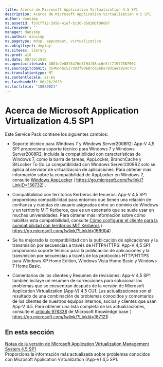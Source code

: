 ```yaml
---
title: Acerca de Microsoft Application Virtualization 4.5 SP1
description: Acerca de Microsoft Application Virtualization 4.5 SP1
author: dansimp
ms.assetid: f5dcff12-5956-41ef-bc36-b59200f90807
ms.reviewer: ''
manager: dansimp
ms.author: dansimp
ms.pagetype: mdop, appcompat, virtualization
ms.mktglfcycl: deploy
ms.sitesec: library
ms.prod: w10
ms.date: 08/30/2016
ms.openlocfilehash: 4081e2e8875b76e3194f58ac6e5ff71977507902
ms.sourcegitcommit: 354664bc527d93f80687cd2eba70d1eea024c7c3
ms.translationtype: MT
ms.contentlocale: es-ES
ms.lasthandoff: 06/26/2020
ms.locfileid: "10820021"
---
```

# Acerca de Microsoft Application Virtualization 4.5 SP1


Este Service Pack contiene los siguientes cambios:

-   Soporte técnico para Windows 7 y Windows Server2008R2: App-V 4,5 SP1 proporciona soporte técnico para Windows 7 y Windows Server2008R2, incluida la compatibilidad con características de Windows 7, como la barra de tareas, AppLocker, BranchCache y BitLocker To Go.La compatibilidad con Windows Server2008R2 solo se aplica al servidor de virtualización de aplicaciones. Para obtener más información sobre la compatibilidad de AppLocker en Windows 7, consulte [Windows AppLocker](https://go.microsoft.com/fwlink/?LinkID=156732) ( https://go.microsoft.com/fwlink/?LinkID=156732) .

-   Compatibilidad con territorios Kerberos de terceros: App-V 4,5 SP1 proporciona compatibilidad para entornos que tienen una relación de confianza y cuentas de usuario asignadas entre un dominio de Windows y un territorio MIT Kerberos, que es un escenario que se suele usar en muchas universidades. Para obtener más información sobre cómo habilitar esta compatibilidad, consulte [Cómo configurar el cliente para la compatibilidad con territorios MIT Kerberos](https://go.microsoft.com/fwlink/?LinkId=166004) ( https://go.microsoft.com/fwlink/?LinkId=166004) .

-   Se ha mejorado la compatibilidad con la publicación de aplicaciones y la transmisión por secuencias a través de HTTP/HTTPS: App-V 4,5 SP1 proporciona soporte técnico para la publicación de aplicaciones y la transmisión por secuencias a través de los protocolos HTTP/HTTPS para Windows XP Home Edition, Windows Vista Home Basic y Windows 7 Home Basic.

-   Comentarios de los clientes y Resumen de revisiones: App-V 4.5 SP1 también incluye un resumen de correcciones para solucionar los problemas que se encuentran después de la versión de Microsoft Application Virtualization (App-V) 4.5 CU1. Las actualizaciones son el resultado de una combinación de problemas conocidos y comentarios de los clientes de nuestros equipos internos, socios y clientes que usan App-V 4.5. Para obtener una lista completa de las actualizaciones, consulte el [artículo 976338](https://go.microsoft.com/fwlink/?LinkId=167121) de Microsoft Knowledge base ( https://go.microsoft.com/fwlink/?LinkId=167121) .

## En esta sección


<a href="" id="microsoft-application-virtualization-management-system-release-notes-4-5-sp1"></a>[Notas de la versión de Microsoft Application Virtualization Management System 4,5 SP1](microsoft-application-virtualization-management-system-release-notes-45-sp1.md)  
Proporciona la información más actualizada sobre problemas conocidos con Microsoft Application Virtualization (App-V) 4,5 SP1.

 

 






